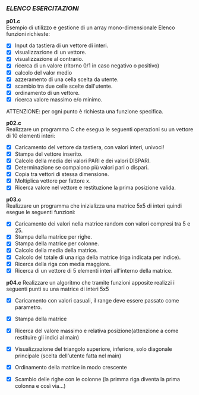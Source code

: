 ### *ELENCO ESERCITAZIONI*

**p01.c**  
Esempio di utilizzo e gestione di un array mono-dimensionale
   Elenco funzioni richieste:
   - [x] Input da tastiera di un vettore di interi.
   - [x] visualizzazione di un vettore.
   - [x] visualizzazione al contrario.
   - [x] ricerca di un valore (ritorno 0/1 in caso negativo o positivo)
   - [x] calcolo del valor medio
   - [x] azzeramento di una cella scelta da utente.
   - [x] scambio tra due celle scelte dall'utente.
   - [x] ordinamento di un vettore.
   - [x] ricerca valore massimo e/o minimo.
   
   ATTENZIONE:
   per ogni punto è richiesta una funzione specifica.

**p02.c**   
Realizzare un programma C che esegua le seguenti operazioni su un vettore
di 10 elementi interi:
   - [x] Caricamento del vettore da tastiera, con valori interi, univoci!
   - [x] Stampa del vettore inserito.
   - [x] Calcolo della media dei valori PARI e dei valori DISPARI.
   - [x] Determinazione se compaiono più valori pari o dispari.
   - [x] Copia tra vettori di stessa dimensione.
   - [x] Moltiplica vettore per fattore x.
   - [x] Ricerca valore nel vettore e restituzione la prima posizione valida.

**p03.c**   
Realizzare un programma che inizializza una matrice 5x5 di interi quindi esegue le seguenti funzioni:
   - [x] Caricamento dei valori nella matrice random con valori compresi tra 5 e 25.
   - [x] Stampa della matrice per righe.
   - [x] Stampa della matrice per colonne.
   - [x] Calcolo della media della matrice.
   - [x] Calcolo del totale di una riga della matrice (riga indicata per indice).
   - [x] Ricerca della riga con media maggiore.
   - [x] Ricerca di un vettore di 5 elementi interi all'interno della matrice.

**p04.c**
Realizzare un algoritmo che tramite funzioni apposite realizzi i seguenti punti su una matrice di interi 5x5
   - [x] Caricamento con valori casuali, il range deve essere passato come parametro.
   - [x] Stampa della matrice
   - [x] Ricerca del valore massimo e relativa posizione(attenzione a come restituire gli indici al main)
   - [x] Visualizzazione del triangolo superiore, inferiore, solo diagonale principale (scelta dell'utente fatta nel main)
   - [x] Ordinamento della matrice in modo crescente
   - [x] Scambio delle righe con le colonne (la primma riga diventa la prima colonna e così via...)

